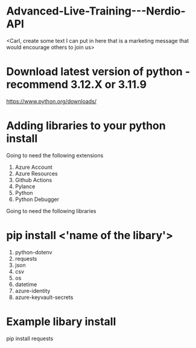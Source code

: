 # Advanced-Live-Training---Nerdio-API
<Carl, create some text I can put in here that is a marketing message that would encourage others to join us>

# Download latest version of python - recommend 3.12.X or 3.11.9
https://www.python.org/downloads/

# Adding libraries to your python install

Going to need the following extensions

1. Azure Account
2. Azure Resources
3. Github Actions
4. Pylance
5. Python
6. Python Debugger


Going to need the following libraries
# pip install <'name of the libary'>

1. python-dotenv
2. requests
3. json
4. csv
5. os
6. datetime
7. azure-identity
8. azure-keyvault-secrets

# Example libary install 
pip install requests



